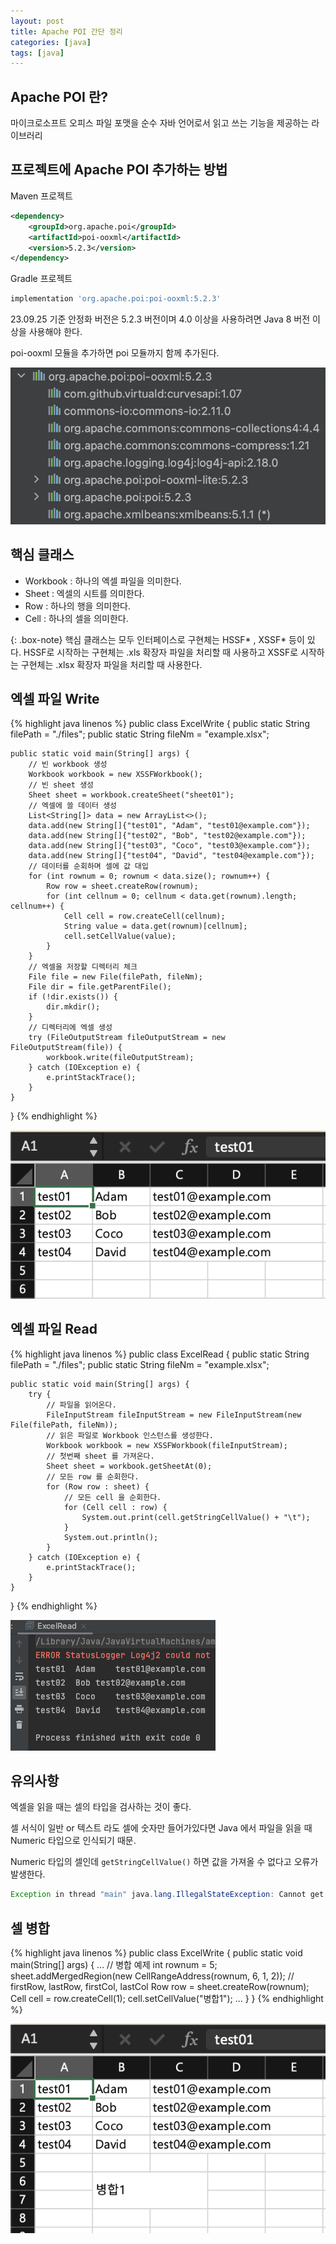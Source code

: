 ```yaml
---
layout: post
title: Apache POI 간단 정리
categories: [java]
tags: [java]
---
```

## Apache POI 란?

마이크로소프트 오피스 파일 포맷을 순수 자바 언어로서 읽고 쓰는 기능을 제공하는 라이브러리

## 프로젝트에 Apache POI 추가하는 방법

Maven 프로젝트

```xml
<dependency>
	<groupId>org.apache.poi</groupId>
	<artifactId>poi-ooxml</artifactId>
	<version>5.2.3</version>
</dependency>
```

Gradle 프로젝트

```groovy
implementation 'org.apache.poi:poi-ooxml:5.2.3'
```

23.09.25 기준 안정화 버전은 5.2.3 버전이며 4.0 이상을 사용하려면 Java 8 버전 이상을 사용해야 한다.

poi-ooxml 모듈을 추가하면 poi 모듈까지 함께 추가된다.

![poi-ooxml 모듈 의존성 트리](/assets/img/posts/java/java1_1.png)

## 핵심 클래스

- Workbook : 하나의 엑셀 파일을 의미한다.
- Sheet : 엑셀의 시트를 의미한다.
- Row : 하나의 행을 의미한다.
- Cell : 하나의 셀을 의미한다.

{: .box-note}
핵심 클래스는 모두 인터페이스로 구현체는 HSSF* , XSSF* 등이 있다.
HSSF로 시작하는 구현체는 .xls 확장자 파일을 처리할 때 사용하고
XSSF로 시작하는 구현체는 .xlsx 확장자 파일을 처리할 때 사용한다.

## 엑셀 파일 Write

{% highlight java linenos %}
public class ExcelWrite {
    public static String filePath = "./files";
    public static String fileNm = "example.xlsx";

    public static void main(String[] args) {
        // 빈 workbook 생성
        Workbook workbook = new XSSFWorkbook();
        // 빈 sheet 생성
        Sheet sheet = workbook.createSheet("sheet01");
        // 엑셀에 쓸 데이터 생성
        List<String[]> data = new ArrayList<>();
        data.add(new String[]{"test01", "Adam", "test01@example.com"});
        data.add(new String[]{"test02", "Bob", "test02@example.com"});
        data.add(new String[]{"test03", "Coco", "test03@example.com"});
        data.add(new String[]{"test04", "David", "test04@example.com"});
        // 데이터를 순회하며 셀에 값 대입
        for (int rownum = 0; rownum < data.size(); rownum++) {
            Row row = sheet.createRow(rownum);
            for (int cellnum = 0; cellnum < data.get(rownum).length; cellnum++) {
                Cell cell = row.createCell(cellnum);
                String value = data.get(rownum)[cellnum];
                cell.setCellValue(value);
            }
        }
        // 엑셀을 저장할 디렉터리 체크
        File file = new File(filePath, fileNm);
        File dir = file.getParentFile();
        if (!dir.exists()) {
            dir.mkdir();
        }
        // 디렉터리에 엑셀 생성
        try (FileOutputStream fileOutputStream = new FileOutputStream(file)) {
            workbook.write(fileOutputStream);
        } catch (IOException e) {
            e.printStackTrace();
        }
    }
}
{% endhighlight %}

![결과](/assets/img/posts/java/java1_2.png)

## 엑셀 파일 Read

{% highlight java linenos %}
public class ExcelRead {
    public static String filePath = "./files";
    public static String fileNm = "example.xlsx";

    public static void main(String[] args) {
        try {
            // 파일을 읽어온다.
            FileInputStream fileInputStream = new FileInputStream(new File(filePath, fileNm));
            // 읽은 파일로 Workbook 인스턴스를 생성한다.
            Workbook workbook = new XSSFWorkbook(fileInputStream);
            // 첫번째 sheet 를 가져온다.
            Sheet sheet = workbook.getSheetAt(0);
            // 모든 row 를 순회한다.
            for (Row row : sheet) {
                // 모든 cell 을 순회한다.
                for (Cell cell : row) {
                    System.out.print(cell.getStringCellValue() + "\t");
                }
                System.out.println();
            }
        } catch (IOException e) {
            e.printStackTrace();
        }
    }
}
{% endhighlight %}

![결과](/assets/img/posts/java/java1_3.png)

## 유의사항

엑셀을 읽을 때는 셀의 타입을 검사하는 것이 좋다.

셀 서식이 일반 or 텍스트 라도 셀에 숫자만 들어가있다면 Java 에서 파일을 읽을 때 Numeric 타입으로 인식되기 때문.

Numeric 타입의 셀인데 `getStringCellValue()` 하면 값을 가져올 수 없다고 오류가 발생한다.

```java
Exception in thread "main" java.lang.IllegalStateException: Cannot get a STRING value from a NUMERIC cell
```

## 셀 병합

{% highlight java linenos %}
public class ExcelWrite {
    public static void main(String[] args) {
        ...
        // 병합 예제
        int rownum = 5;
        sheet.addMergedRegion(new CellRangeAddress(rownum, 6, 1, 2));  // firstRow, lastRow, firstCol, lastCol
        Row row = sheet.createRow(rownum);
        Cell cell = row.createCell(1);
        cell.setCellValue("병합1");
        ...
    }
}
{% endhighlight %}

![결과](/assets/img/posts/java/java1_4.png)